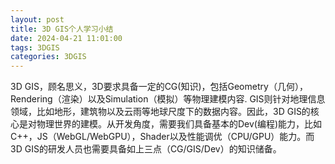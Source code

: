 ```yaml
---
layout: post
title: 3D GIS个人学习小结
date: 2024-04-21 11:01:00
tags: 3DGIS
categories: 3DGIS
---
```


3D GIS，顾名思义，3D要求具备一定的CG(知识)，包括Geometry（几何），Rendering（渲染）以及Simulation（模拟）等物理建模内容. GIS则针对地理信息领域，比如地形，建筑物以及云雨等地球尺度下的数据内容。因此，3D GIS的核心是对物理世界的建模。从开发角度，需要我们具备基本的Dev(编程)能力，比如C++，JS（WebGL/WebGPU），Shader以及性能调优（CPU/GPU）能力。而3D GIS的研发人员也需要具备如上三点（CG/GIS/Dev）的知识储备。